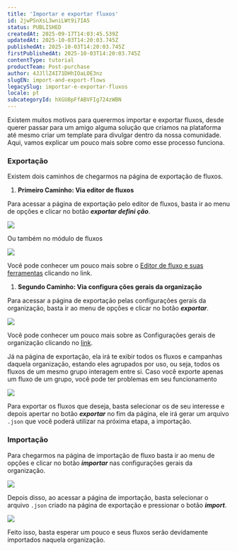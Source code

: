 ```yaml
---
title: 'Importar e exportar fluxos'
id: 2jwPSnXsL3wniLWt9i7IA5
status: PUBLISHED
createdAt: 2025-09-17T14:03:45.539Z
updatedAt: 2025-10-03T14:20:03.745Z
publishedAt: 2025-10-03T14:20:03.745Z
firstPublishedAt: 2025-10-03T14:20:03.745Z
contentType: tutorial
productTeam: Post-purchase
author: 4JJllZ4I71DHhIOaLOE3nz
slugEN: import-and-export-flows
legacySlug: importar-e-exportar-fluxos
locale: pt
subcategoryId: hXGU8pFfABVFIg724zWBN
---
```


Existem muitos motivos para querermos importar e exportar fluxos, desde querer passar para um amigo alguma solução que criamos na plataforma até mesmo criar um template para divulgar dentro da nossa comunidade. Aqui, vamos explicar um pouco mais sobre como esse processo funciona.

### Exportação

Existem dois caminhos de chegarmos na página de exportação de fluxos.
  1. **Primeiro Caminho: Via editor de fluxos**

Para acessar a página de exportação pelo editor de fluxos, basta ir ao menu de opções e clicar no botão _**exportar defini ção**_.

![](https://cdn.statically.io/gh/vtexdocs/help-center-content/refs/heads/main/docs/pt/tutorials/weni-by-vtex/fluxos/importar-e-exportar-fluxos_1.png)

Ou também no módulo de fluxos

![](https://cdn.statically.io/gh/vtexdocs/help-center-content/refs/heads/main/docs/pt/tutorials/weni-by-vtex/fluxos/importar-e-exportar-fluxos_2.png)

Você pode conhecer um pouco mais sobre o [Editor de fluxo e suas ferramentas](https://docs.weni.ai/l/pt/fluxos/editor-de-fluxo-e-suas-ferramentas) clicando no link.
  1. **Segundo Caminho: Via configura ções gerais da organização**

Para acessar a página de exportação pelas configurações gerais da organização, basta ir ao menu de opções e clicar no botão _**exportar**_.

![](https://cdn.statically.io/gh/vtexdocs/help-center-content/refs/heads/main/docs/pt/tutorials/weni-by-vtex/fluxos/importar-e-exportar-fluxos_3.png)

Você pode conhecer um pouco mais sobre as Configurações gerais de organização clicando no [link](https://docs.weni.ai/l/pt/configuracoesgerais/configura-es-gerais-da-organiza-o).

Já na página de exportação, ela irá te exibir todos os fluxos e campanhas daquela organização, estando eles agrupados por uso, ou seja, todos os fluxos de um mesmo grupo interagem entre si.
Caso você exporte apenas um fluxo de um grupo, você pode ter problemas em seu funcionamento

![](https://cdn.statically.io/gh/vtexdocs/help-center-content/refs/heads/main/docs/pt/tutorials/weni-by-vtex/fluxos/importar-e-exportar-fluxos_4.png)

Para exportar os fluxos que deseja, basta selecionar os de seu interesse e depois apertar no botão _**exportar**_ no fim da página, ele irá gerar um arquivo `.json` que você poderá utilizar na próxima etapa, a importação.

### Importação

Para chegarmos na página de importação de fluxo basta ir ao menu de opções e clicar no botão **_importar_** nas configurações gerais da organização.

![](https://cdn.statically.io/gh/vtexdocs/help-center-content/refs/heads/main/docs/pt/tutorials/weni-by-vtex/fluxos/importar-e-exportar-fluxos_5.png)

Depois disso, ao acessar a página de importação, basta selecionar o arquivo `.json` criado na página de exportação e pressionar o botão _**import**_.

![](https://cdn.statically.io/gh/vtexdocs/help-center-content/refs/heads/main/docs/pt/tutorials/weni-by-vtex/fluxos/importar-e-exportar-fluxos_6.png)

Feito isso, basta esperar um pouco e seus fluxos serão devidamente importados naquela organização.
